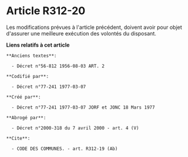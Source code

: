 # Article R312-20

Les modifications prévues à l'article précédent, doivent avoir pour objet d'assurer une meilleure exécution des volontés du
disposant.

**Liens relatifs à cet article**

	**Anciens textes**:

	  - Décret n°56-812 1956-08-03 ART. 2

	**Codifié par**:

	  - Décret n°77-241 1977-03-07

	**Créé par**:

	  - Décret n°77-241 1977-03-07 JORF et JONC 18 Mars 1977

	**Abrogé par**:

	  - Décret n°2000-318 du 7 avril 2000 - art. 4 (V)

	**Cite**:

	  - CODE DES COMMUNES. - art. R312-19 (Ab)
